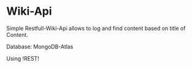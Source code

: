 # Wiki-Api
Simple Restfull-Wiki-Api allows to log and find content based on title of Content.

Database: MongoDB-Atlas

Using !REST!
